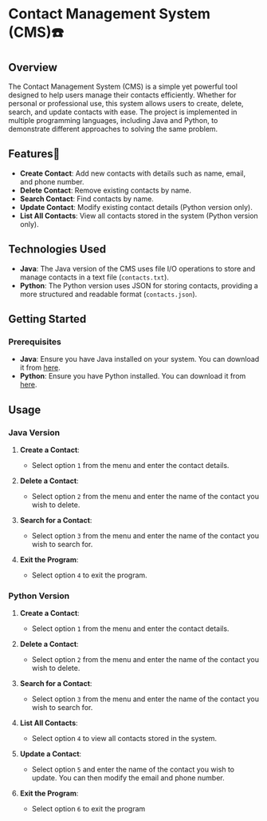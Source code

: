 # Contact Management System (CMS)☎️

## Overview

The Contact Management System (CMS) is a simple yet powerful tool designed to help users manage their contacts efficiently. Whether for personal or professional use, this system allows users to create, delete, search, and update contacts with ease. The project is implemented in multiple programming languages, including Java and Python, to demonstrate different approaches to solving the same problem.

## Features📲

- **Create Contact**: Add new contacts with details such as name, email, and phone number.
- **Delete Contact**: Remove existing contacts by name.
- **Search Contact**: Find contacts by name.
- **Update Contact**: Modify existing contact details (Python version only).
- **List All Contacts**: View all contacts stored in the system (Python version only).

## Technologies Used

- **Java**: The Java version of the CMS uses file I/O operations to store and manage contacts in a text file (`contacts.txt`).
- **Python**: The Python version uses JSON for storing contacts, providing a more structured and readable format (`contacts.json`).

## Getting Started

### Prerequisites

- **Java**: Ensure you have Java installed on your system. You can download it from [here](https://www.oracle.com/java/technologies/javase-downloads.html).
- **Python**: Ensure you have Python installed. You can download it from [here](https://www.python.org/downloads/).

## Usage

### Java Version

1. **Create a Contact**:
   - Select option `1` from the menu and enter the contact details.

2. **Delete a Contact**:
   - Select option `2` from the menu and enter the name of the contact you wish to delete.

3. **Search for a Contact**:
   - Select option `3` from the menu and enter the name of the contact you wish to search for.

4. **Exit the Program**:
   - Select option `4` to exit the program.

### Python Version

1. **Create a Contact**:
   - Select option `1` from the menu and enter the contact details.

2. **Delete a Contact**:
   - Select option `2` from the menu and enter the name of the contact you wish to delete.

3. **Search for a Contact**:
   - Select option `3` from the menu and enter the name of the contact you wish to search for.

4. **List All Contacts**:
   - Select option `4` to view all contacts stored in the system.

5. **Update a Contact**:
   - Select option `5` and enter the name of the contact you wish to update. You can then modify the email and phone number.

6. **Exit the Program**:
   - Select option `6` to exit the program

   
